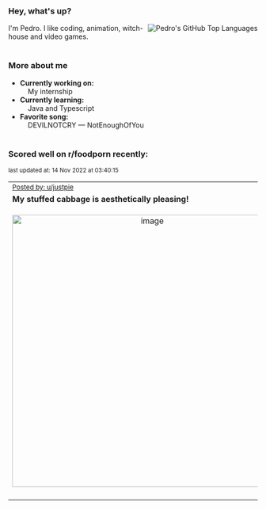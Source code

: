 ### Hey, what's up?
<img align="right" alt="Pedro's GitHub Top Languages" src="https://github-readme-stats.vercel.app/api/top-langs/?username=PedrosUsername&exclude_repo=HW2&layout=compact" />

I'm Pedro. I like coding, animation, witch-house and video games.<br><br>

### More about me
- **Currently working on:**  
&nbsp;&nbsp;&nbsp;&nbsp;My internship
- **Currently learning:**  
&nbsp;&nbsp;&nbsp;&nbsp;Java and Typescript
- **Favorite song:**  
&nbsp;&nbsp;&nbsp;&nbsp;DEVILNOTCRY — NotEnoughOfYou<br><br>

### Scored well on r/foodporn recently:

<p align="left"><sub>last updated at: 14 Nov 2022 at 03:40:15</sub></p>

|   |
| --- |
| <sub>[Posted by: u/justpie][source]</sub> |
| **My stuffed cabbage is aesthetically pleasing!** | 
|<p align="center"> <img alt="image" src="https://i.redd.it/hzb79dhijrz91.jpg" width="550" /> </p>|
|   |

  



  
  
  
[linkedin]: https://linkedin.com/in/pedro-h-r-gomes-8a487b14a/
[gmail]: mailto:pilique11@gmail.com
[source]: https://reddit.com/r/FoodPorn/comments/yu1yfo/my_stuffed_cabbage_is_aesthetically_pleasing/
[redditAPI]: https://www.reddit.com/dev/api/
